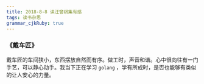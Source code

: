 ```yaml
---
title: 2018-8-8 读汪曾祺集有感
tags: 读书杂思
grammar_cjkRuby: true
---
```


### 《戴车匠》 

戴车匠的车间狭小，东西摆放自然而有序。做工时，声音和谐。心中很向往有一门手艺，可以静心动手。我当下正在学习 `golang` ，学有所成时，是否也能够有类似的让人安心的力量。
    